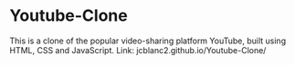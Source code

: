 # Youtube-Clone

This is a clone of the popular video-sharing platform YouTube, built using HTML, CSS and JavaScript.
Link: jcblanc2.github.io/Youtube-Clone/
